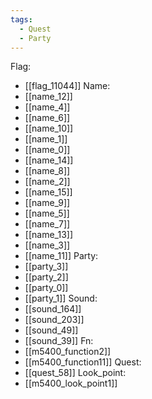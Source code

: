```yaml
---
tags:
  - Quest
  - Party
---
```

Flag:
- [[flag_11044]]
Name:
- [[name_12]]
- [[name_4]]
- [[name_6]]
- [[name_10]]
- [[name_1]]
- [[name_0]]
- [[name_14]]
- [[name_8]]
- [[name_2]]
- [[name_15]]
- [[name_9]]
- [[name_5]]
- [[name_7]]
- [[name_13]]
- [[name_3]]
- [[name_11]]
Party:
- [[party_3]]
- [[party_2]]
- [[party_0]]
- [[party_1]]
Sound:
- [[sound_164]]
- [[sound_203]]
- [[sound_49]]
- [[sound_39]]
Fn:
- [[m5400_function2]]
- [[m5400_function11]]
Quest:
- [[quest_58]]
Look_point:
- [[m5400_look_point1]]
